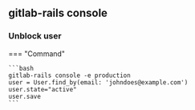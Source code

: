 ## gitlab-rails console
### Unblock user

=== "Command"

    ```bash
    gitlab-rails console -e production
    user = User.find_by(email: 'johndoes@example.com')
    user.state="active"
    user.save
    ```


